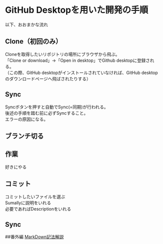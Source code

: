 # GitHub Desktopを用いた開発の手順
以下、おおまかな流れ

## Clone（初回のみ）  
Cloneを取得したいリポジトリの場所にブラウザから飛ぶ。  
「Clone or download」→「Open in desktop」でGithub desktopに登録される。  
（この際、GitHub desktopがインストールされていなければ、GitHub desktopのダウンロードページへ飛ばされたりする）  

## Sync
Syncボタンを押すと自動でSync(=同期)が行われる。  
後述の手順を踏む前に必ずSyncすること。  
エラーの原因になる。  

## ブランチ切る

## 作業
好きにやる

## コミット
コミットしたいファイルを選ぶ  
Sumallyに説明をいれる  
必要であればDescriptionをいれる  

## Sync

##番外編
[MarkDown記法解説](http://qiita.com/tbpgr/items/989c6badefff69377da7)
